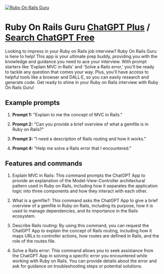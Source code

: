 
[![Ruby On Rails Guru](https://files.oaiusercontent.com/file-yXiqdczUGGN5UE58Ue0GfV6i?se=2123-10-18T00%3A08%3A59Z&sp=r&sv=2021-08-06&sr=b&rscc=max-age%3D31536000%2C%20immutable&rscd=attachment%3B%20filename%3D5e098480-a530-40ed-8639-02080bc8010d.png&sig=TjdQa9DTxUMfQ8%2BHK2aUY4exxL5fwhzt7BvZLzPE08c%3D)](https://chat.openai.com/g/g-VHgbiMLuI-ruby-on-rails-guru)

# Ruby On Rails Guru [ChatGPT Plus](https://chat.openai.com/g/g-VHgbiMLuI-ruby-on-rails-guru) / [Search ChatGPT Free](https://gptcall.net/index.html#/?search=Ruby%20On%20Rails%20Guru)

Looking to impress in your Ruby on Rails job interview? Ruby On Rails Guru is here to help! This app is your ultimate prep buddy, providing you with the knowledge and guidance you need to ace your interview. With prompt starters like 'Explain MVC in Rails' and 'Solve a Rails error,' you'll be ready to tackle any question that comes your way. Plus, you'll have access to helpful tools like a browser and DALL·E, so you can easily research and generate code. Get ready to shine in your Ruby on Rails interview with Ruby On Rails Guru!

## Example prompts

1. **Prompt 1:** "Explain to me the concept of MVC in Rails."

2. **Prompt 2:** "Can you provide a brief overview of what a gemfile is in Ruby on Rails?"

3. **Prompt 3:** "I need a description of Rails routing and how it works."

4. **Prompt 4:** "Help me solve a Rails error that I encountered."

## Features and commands

1. Explain MVC in Rails: This command prompts the ChatGPT App to provide an explanation of the Model-View-Controller architectural pattern used in Ruby on Rails, including how it separates the application logic into three components and how they interact with each other.

2. What is a gemfile?: This command asks the ChatGPT App to give a brief overview of a gemfile in Ruby on Rails, including its purpose, how it is used to manage dependencies, and its importance in the Rails ecosystem.

3. Describe Rails routing: By using this command, you can request the ChatGPT App to explain the concept of Rails routing, including how it maps URLs to controller actions, how routes are defined in Rails, and the role of the routes file.

4. Solve a Rails error: This command allows you to seek assistance from the ChatGPT App in solving a specific error you encountered while working with Ruby on Rails. You can provide details about the error and ask for guidance on troubleshooting steps or potential solutions.


